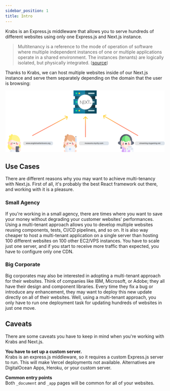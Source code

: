 ```yaml
---
sidebar_position: 1
title: Intro
---
```


Krabs is an Express.js middleware that allows you to serve hundreds of different websites using only one Express.js and Next.js instance.

> Multitenancy is a reference to the mode of operation of software where multiple independent instances of one or multiple applications operate in a shared environment. The instances (tenants) are logically isolated, but physically integrated. ([source](https://www.gartner.com/en/information-technology/glossary/multitenancy#:~:text=Multitenancy%20is%20a%20reference%20to,logically%20isolated%2C%20but%20physically%20integrated.))

Thanks to Krabs, we can host multiple websites inside of our Next.js instance and serve them separately depending on the domain that the user is browsing:

![Multitenant Example](/img/multitenant-example.png)

## Use Cases

There are different reasons why you may want to achieve multi-tenancy with Next.js.
First of all, it's probably the best React framework out there, and working with it is a pleasure.

### Small Agency
If you're working in a small agency, there are times where you want to save your money without degrading your customer websites' performances. Using a multi-tenant approach allows you to develop multiple websites reusing components, tests, CI/CD pipelines, and so on. It is also way cheaper to host a multi-tenant application on a single server than hosting 100 different websites on 100 other EC2/VPS instances. You have to scale just one server, and if you start to receive more traffic than expected, you have to configure only one CDN.

### Big Corporate
Big corporates may also be interested in adopting a multi-tenant approach for their websites. Think of companies like IBM, Microsoft, or Adobe; they all have their design and component libraries. Every time they fix a bug or introduce any enhancement, they may want to deploy this new update directly on all of their websites. Well, using a multi-tenant approach, you only have to run one deployment task for updating hundreds of websites in just one move.

## Caveats

There are some caveats you have to keep in mind when you're working with Krabs and Next.js.

**You have to set up a custom server.** <br />
Krabs is an express.js middleware, so it requires a custom Express.js server to run. This will make Vercel deployments not available. Alternatives are DigitalOcean Apps, Heroku, or your custom server.

**Common entry points** <br />
Both `_document` and `_app` pages will be common for all of your websites.